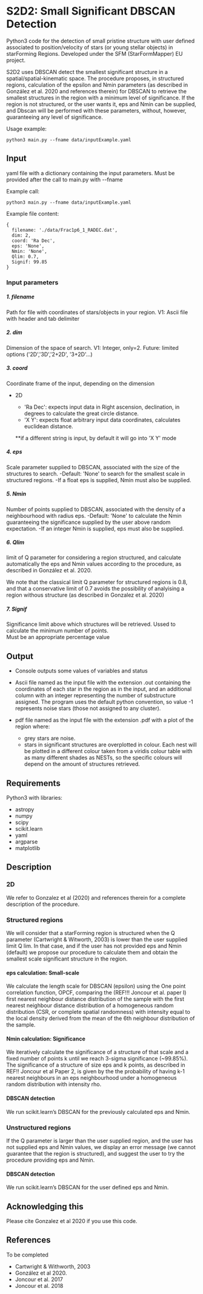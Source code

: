 # S2D2: Small Significant DBSCAN Detection

Python3 code for the detection of small pristine structure with user defined associated to position/velocity of stars (or young stellar objects) in starForming Regions. Developed under the SFM (StarFormMapper) EU project.

S2D2 uses DBSCAN detect the smallest significant structure in a spatial/spatial-kinematic space. The procedure proposes, in structured regions, calculation of the epsilon and Nmin parameters (as described in González et al. 2020 and references therein) for DBSCAN to retrieve the smallest structures in the region with a minimum level of significance. If the region is not structured, or the user wants it, eps and Nmin can be supplied, and Dbscan will be performed with these parameters, without, however, guaranteeing any level of significance.

Usage example:
```
python3 main.py --fname data/inputExample.yaml 
```

## Input

yaml file with a dictionary containing the input parameters. Must be provided after the call to main.py with --fname

Example call:
```
python3 main.py --fname data/inputExample.yaml 
```

Example file content:
```
{
  filename: './data/Frac1p6_1_RADEC.dat',
  dim: 2,
  coord: 'Ra Dec',
  eps: 'None',
  Nmin: 'None',
  Qlim: 0.7,
  Signif: 99.85
}
```

### Input parameters

##### 1. filename
Path for file with coordinates of stars/objects in your region.
V1: Ascii file with header and tab delimiter

##### 2. dim
Dimension of the space of search.
V1: Integer, only=2.
Future: limited options ('2D','3D','2+2D', '3+2D'...)

##### 3. coord
Coordinate frame of the input, depending on the dimension
- 2D
  - 'Ra Dec': expects input data in Right ascension, declination, in degrees to calculate the great circle distance.
  - 'X Y': expects float arbitrary input data coordinates, calculates euclidean distance.

  **if a different string is input, by default it will go into 'X Y' mode 

##### 4. eps
Scale parameter supplied to DBSCAN, associated with the size of the structures to search.
-Default: 'None' to search for the smallest scale in structured regions.
-If a float eps is supplied, Nmin must also be supplied.

##### 5. Nmin
Number of points supplied to DBSCAN, associated with the density of a neighbourhood with radius eps.
-Default: 'None' to calculate the Nmin guaranteeing the significance supplied by the user above random expectation.
-If an integer Nmin is supplied, eps must also be supplied.

##### 6. Qlim
limit of Q parameter for considering a region structured, and calculate automatically the eps and Nmin values according to the procedure, as described in González et al. 2020.

We note that the classical limit Q parameter for structured regions is 0.8, and that a conservative limit of 0.7 avoids the possibility of analyising a region withous structure (as described in Gonzalez et al. 2020)

##### 7. Signif
Significance limit above which structures will be retrieved. Ussed to calculate the minimum number of points.  
Must be an appropriate percentage value

## Output
- Console outputs some values of variables and status 

- Ascii file named as the input file with the extension .out containing the coordinates of each star in the region as in the input, and an additional column with an integer representing the number of substructure assigned. The program uses the default python convention, so value -1 represents noise stars (those not assigned to any cluster).

- pdf file named as the input file with the extension .pdf with a plot of the region where:
  - grey stars are noise.
  - stars in significant structures are overplotted in colour. Each nest will be plotted in a different colour taken from a viridis colour table with as many different shades as NESTs, so the specific colours will depend on the amount of structures retrieved. 
## Requirements
Python3 with libraries:
-	astropy
-	numpy
-	scipy
-	scikit.learn
-	yaml
- argparse
- matplotlib
## Description

### 2D
We refer to Gonzalez et al (2020) and references therein for a complete description of the procedure.


### Structured regions
We will consider that a starForming region is structured when the Q parameter (Cartwright & Witworth, 2003) is lower than the user supplied limit Q lim. In that case, and if the user has not provided eps and Nmin (default) we propose our procedure to calculate them and obtain the smallest scale significant structure in the region.

#### eps calculation: Small-scale
We calculate the length scale for DBSCAN (epsilon) using the One point correlation function, OPCF, comparing the (REF!!! Joncour et al. paper I) first nearest neighbour distance distribution of the sample with the first nearest neighbour distance distribution of a homogeneous random distribution (CSR, or complete spatial randomness) with intensity equal to the local density derived from the mean of the 6th neighbour distribution of the sample.

#### Nmin calculation: Significance
We iteratively calculate the significance of a structure of that scale and a fixed number of points k until we reach 3-sigma significance (~99.85%). The significance of a structure of size eps and k points, as described in REF!! Joncour et al Paper 2, is given by the the probability of having k-1 nearest neighbours in an eps neighbourhood under a homogeneous random distribution with intensity rho.

#### DBSCAN detection

We run scikit.learn’s DBSCAN for the previously calculated eps and Nmin. 


### Unstructured regions

If the Q parameter is larger than the user supplied region, and the user has not supplied eps and Nmin values, we display an error message (we cannot guarantee that the region is structured), and suggest the user to try the procedure providing eps and Nmin.

#### DBSCAN detection
We run scikit.learn’s DBSCAN for the user defined eps and Nmin.

## Acknowledging this
Please cite Gonzalez et al 2020 if you use this code. 
## References
To be completed
- Cartwright & Withworth, 2003
- González et al 2020.
- Joncour et al. 2017
- Joncour et al. 2018



